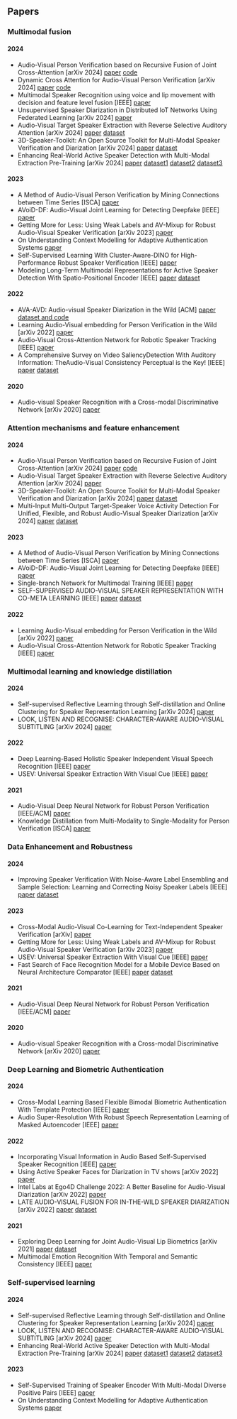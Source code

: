## Papers
### Multimodal fusion
#### 2024
- Audio-Visual Person Verification based on Recursive Fusion of Joint Cross-Attention [arXiv 2024] [paper](http://arxiv.org/abs/2403.04654) [code](https://github.com/praveena2j/RJCAforSpeakerVerification)
- Dynamic Cross Attention for Audio-Visual Person Verification [arXiv 2024] [paper](http://arxiv.org/abs/2403.04661) [code]( https://github.com/praveena2j/DCAforPersonVerification)
- Multimodal Speaker Recognition using voice and lip movement with decision and feature level fusion [IEEE] [paper](https://www.researchsquare.com/article/rs-2960709/v1)
- Unsupervised Speaker Diarization in Distributed IoT Networks Using Federated Learning [arXiv 2024] [paper](https://arxiv.org/pdf/2404.10842)
- Audio-Visual Target Speaker Extraction with Reverse Selective Auditory Attention [arXiv 2024] [paper](https://arxiv.org/abs/2404.18501) [dataset](https://github.com/smeetrs/deep_avsr)
- 3D-Speaker-Toolkit: An Open Source Toolkit for Multi-Modal Speaker Verification and Diarization [arXiv 2024] [paper](https://arxiv.org/abs/2403.19971) [dataset](https://github.com/alibabadamo-academy/3D-Speaker)
- Enhancing Real-World Active Speaker Detection with Multi-Modal Extraction Pre-Training [arXiv 2024] [paper](https://arxiv.org/abs/2404.00861) [dataset1](https://github.com/clovaai/lookwhostalking) 
[dataset2](http://www.jaychakravarty.com/active-speaker-detection/) [dataset3](https://research.google.com/ava/download.html#ava_active_speaker_download)
#### 2023
- A Method of Audio-Visual Person Verification by Mining Connections between Time Series [ISCA] [paper](https://www.isca-archive.org/interspeech_2023/sun23_interspeech.html)
- AVoiD-DF: Audio-Visual Joint Learning for Detecting Deepfake [IEEE] [paper](https://ieeexplore.ieee.org/abstract/document/10081373)
- Getting More for Less: Using Weak Labels and AV-Mixup for Robust Audio-Visual Speaker Verification [arXiv 2023] [paper](https://arxiv.org/abs/2309.07115)
- On Understanding Context Modelling for Adaptive Authentication Systems [paper](https://dl.acm.org/doi/abs/10.1145/3582696)
- Self-Supervised Learning With Cluster-Aware-DINO for High-Performance Robust Speaker Verification [IEEE] [paper](https://ieeexplore.ieee.org/abstract/document/10314722)
- Modeling Long-Term Multimodal Representations for Active Speaker Detection With Spatio-Positional Encoder [IEEE] [paper](https://ieeexplore.ieee.org/abstract/document/10287283) [dataset](https://creativecommons.org/licenses/by/4.0/)

#### 2022
- AVA-AVD: Audio-visual Speaker Diarization in the Wild [ACM] [paper](https://dl.acm.org/doi/10.1145/3503161.3548027) [dataset and code](https://github.com/showlab/AVA-AVD)
- Learning Audio-Visual embedding for Person Verification in the Wild [arXiv 2022] [paper](http://arxiv.org/abs/2209.04093)
- Audio-Visual Cross-Attention Network for Robotic Speaker Tracking [IEEE] [paper](https://ieeexplore.ieee.org/document/9968308/)
- A Comprehensive Survey on Video SaliencyDetection With Auditory Information: TheAudio-Visual Consistency Perceptual is the Key! [IEEE] [paper](https://ieeexplore.ieee.org/abstract/document/9874810) [dataset](https://github.com/MengkeSong/SCDL)
#### 2020
- Audio-visual Speaker Recognition with a Cross-modal Discriminative Network [arXiv 2020] [paper](http://arxiv.org/abs/2008.03894)
### Attention mechanisms and feature enhancement
#### 2024
- Audio-Visual Person Verification based on Recursive Fusion of Joint Cross-Attention [arXiv 2024] [paper](http://arxiv.org/abs/2403.04654) [code](https://github.com/praveena2j/RJCAforSpeakerVerification)
- Audio-Visual Target Speaker Extraction with Reverse Selective Auditory Attention [arXiv 2024] [paper](https://arxiv.org/abs/2404.18501)
- 3D-Speaker-Toolkit: An Open Source Toolkit for Multi-Modal Speaker Verification and Diarization [arXiv 2024] [paper](https://arxiv.org/abs/2403.19971) [dataset](https://github.com/alibabadamo-academy/3D-Speaker)
- Multi-Input Multi-Output Target-Speaker Voice Activity Detection For Unified, Flexible, and Robust Audio-Visual Speaker Diarization [arXiv 2024] [paper](https://arxiv.org/abs/2401.08052) [dataset](https://github.com/facebookresearch/pytorchvideo)
#### 2023
- A Method of Audio-Visual Person Verification by Mining Connections between Time Series [ISCA] [paper](https://www.isca-archive.org/interspeech_2023/sun23_interspeech.html)
- AVoiD-DF: Audio-Visual Joint Learning for Detecting Deepfake [IEEE] [paper](https://ieeexplore.ieee.org/abstract/document/10081373)
- Single-branch Network for Multimodal Training [IEEE] [paper](https://ieeexplore.ieee.org/abstract/document/10097207)
- SELF-SUPERVISED AUDIO-VISUAL SPEAKER REPRESENTATION WITH CO-META LEARNING [IEEE] [paper](https://ieeexplore.ieee.org/abstract/document/10096925) [dataset](https:///www.robots.ox.ac.uk/vgg/research/CMBiometrics)

#### 2022
- Learning Audio-Visual embedding for Person Verification in the Wild [arXiv 2022] [paper](http://arxiv.org/abs/2209.04093)
- Audio-Visual Cross-Attention Network for Robotic Speaker Tracking [IEEE] [paper](https://ieeexplore.ieee.org/document/9968308/)

### Multimodal learning and knowledge distillation
#### 2024
- Self-supervised Reflective Learning through Self-distillation and Online Clustering for Speaker Representation Learning [arXiv 2024] [paper](https://arxiv.org/abs/2401.01473)
- LOOK, LISTEN AND RECOGNISE: CHARACTER-AWARE AUDIO-VISUAL SUBTITLING [arXiv 2024] [paper](https://ieeexplore.ieee.org/abstract/document/10446480)

#### 2022
- Deep Learning-Based Holistic Speaker Independent Visual Speech Recognition [IEEE] [paper](https://ieeexplore.ieee.org/document/9940584)
- USEV: Universal Speaker Extraction With Visual Cue [IEEE] [paper](https://ieeexplore.ieee.org/abstract/document/9887809)
#### 2021
- Audio-Visual Deep Neural Network for Robust Person Verification [IEEE/ACM] [paper](https://ieeexplore.ieee.org/document/9350195/)
- Knowledge Distillation from Multi-Modality to Single-Modality for Person Verification [ISCA] [paper](https://www.isca-archive.org/interspeech_2021/zhang21m_interspeech.html)
### Data Enhancement and Robustness
#### 2024
- Improving Speaker Verification With Noise-Aware Label Ensembling and Sample Selection: Learning and Correcting Noisy Speaker Labels [IEEE] [paper](https://ieeexplore.ieee.org/abstract/document/10542426) [dataset](http://www.festvox.org/cmu_arctic/)
#### 2023
- Cross-Modal Audio-Visual Co-Learning for Text-Independent Speaker Verification [arXiv] [paper](https://ieeexplore.ieee.org/abstract/document/10095883)
- Getting More for Less: Using Weak Labels and AV-Mixup for Robust Audio-Visual Speaker Verification [arXiv 2023] [paper](https://arxiv.org/abs/2309.07115)
- USEV: Universal Speaker Extraction With Visual Cue [IEEE] [paper](https://ieeexplore.ieee.org/abstract/document/9887809)
- Fast Search of Face Recognition Model for a Mobile Device Based on Neural Architecture Comparator [IEEE] [paper](https://ieeexplore.ieee.org/abstract/document/10168107) [dataset](https://creativecommons.org/licenses/by/4.0/)
#### 2021
- Audio-Visual Deep Neural Network for Robust Person Verification [IEEE/ACM] [paper](https://ieeexplore.ieee.org/document/9350195/)
#### 2020
- Audio-visual Speaker Recognition with a Cross-modal Discriminative Network [arXiv 2020] [paper](http://arxiv.org/abs/2008.03894)
### Deep Learning and Biometric Authentication
#### 2024
- Cross-Modal Learning Based Flexible Bimodal Biometric Authentication With Template Protection [IEEE] [paper](https://ieeexplore.ieee.org/abstract/document/10426779)
- Audio Super-Resolution With Robust Speech Representation Learning of Masked Autoencoder [IEEE] [paper](https://ieeexplore.ieee.org/abstract/document/10381805)
#### 2022
- Incorporating Visual Information in Audio Based Self-Supervised Speaker Recognition [IEEE] [paper](https://ieeexplore.ieee.org/abstract/document/9741340)
- Using Active Speaker Faces for Diarization in TV shows [arXiv 2022] [paper](https://arxiv.org/abs/2203.15961)
- Intel Labs at Ego4D Challenge 2022: A Better Baseline for Audio-Visual Diarization [arXiv 2022] [paper](https://arxiv.org/abs/2210.07764)
- LATE AUDIO-VISUAL FUSION FOR IN-THE-WILD SPEAKER DIARIZATION [arXiv 2022] [paper](https://arxiv.org/abs/2211.01299)  [dataset](https://github.com/serengil/deepface)
#### 2021
- Exploring Deep Learning for Joint Audio-Visual Lip Biometrics [arXiv 2021] [paper](http://arxiv.org/abs/2104.08510) [dataset](https://github.com/DanielMengLiu/DeepLip)
- Multimodal Emotion Recognition With Temporal and Semantic Consistency [IEEE] [paper](https://ieeexplore.ieee.org/abstract/document/9622137)
### Self-supervised learning
#### 2024
- Self-supervised Reflective Learning through Self-distillation and Online Clustering for Speaker Representation Learning [arXiv 2024] [paper](https://arxiv.org/abs/2401.01473)
- LOOK, LISTEN AND RECOGNISE: CHARACTER-AWARE AUDIO-VISUAL SUBTITLING [arXiv 2024] [paper](https://ieeexplore.ieee.org/abstract/document/10446480)
- Enhancing Real-World Active Speaker Detection with Multi-Modal Extraction Pre-Training [arXiv 2024] [paper](https://arxiv.org/abs/2404.00861) [dataset1](https://github.com/clovaai/lookwhostalking) 
[dataset2](http://www.jaychakravarty.com/active-speaker-detection/) [dataset3](https://research.google.com/ava/download.html#ava_active_speaker_download)
#### 2023
- Self-Supervised Training of Speaker Encoder With Multi-Modal Diverse Positive Pairs [IEEE] [paper](https://ieeexplore.ieee.org/abstract/document/10106039)
- On Understanding Context Modelling for Adaptive Authentication Systems [paper](https://dl.acm.org/doi/abs/10.1145/3582696)
